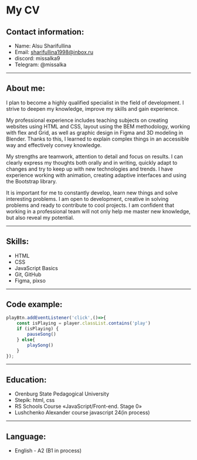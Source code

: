 # My CV
## Contact information:
- Name: Alsu Sharifullina
- Email: sharifullina1998@inbox.ru
- discord: missalka9
- Telegram: @missalka
____
## About me:
I plan to become a highly qualified specialist in the field of development. I strive to deepen my knowledge, improve my skills and gain experience.

My professional experience includes teaching subjects on creating websites using HTML and CSS, layout using the BEM methodology, working with flex and Grid, as well as graphic design in Figma and 3D modeling in Blender. Thanks to this, I learned to explain complex things in an accessible way and effectively convey knowledge.

My strengths are teamwork, attention to detail and focus on results. I can clearly express my thoughts both orally and in writing, quickly adapt to changes and try to keep up with new technologies and trends. I have experience working with animation, creating adaptive interfaces and using the Bootstrap library.

It is important for me to constantly develop, learn new things and solve interesting problems. I am open to development, creative in solving problems and ready to contribute to cool projects. I am confident that working in a professional team will not only help me master new knowledge, but also reveal my potential.
____
## Skills:
- HTML
- CSS
- JavaScript Basics
- Git, GitHub
- Figma, pixso 
_____
## Code example:
```javascript
playBtn.addEventListener('click',()=>{
    const isPlaying = player.classList.contains('play')
    if (isPlaying) {
        pauseSong()
    } else{
        playSong()
    }
});
```
___
## Education:
- Orenburg State Pedagogical University
- Stepik: html, css
- RS Schools Course «JavaScript/Front-end. Stage 0»
- Lushchenko Alexander course javascript 24(in process)

___
## Language:
- English - A2 (B1 in process)

